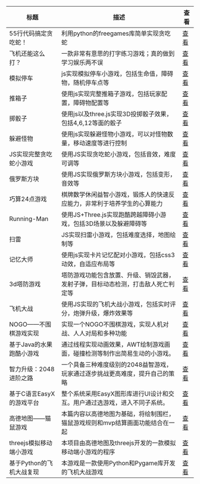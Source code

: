|标题|描述|查看|
|-|-|-|
| 55行代码搞定贪吃蛇！     | 利用python的freegames库简单实现贪吃蛇               | [查看](https://www.aspiringcode.com/content?id=27)             |
| 飞机还能这么打？        | 一款非常有意思的打字练习游戏；真的做到学习娱乐两不误               | [查看](https://www.aspiringcode.com/content?id=100000000025)   |
| 模拟停车            | js实现模拟停车小游戏，包括生命值，障碍物，随机停车点等             | [查看](https://www.aspiringcode.com/content?id=16999589451536) |
| 推箱子             | 使用js实现完整推箱子游戏，包括玩家配置，障碍物配置等              | [查看](https://www.aspiringcode.com/content?id=17004781408410) |
| 掷骰子             | 使用js以及three.js实现3D投掷骰子效果，包括4,6,12等面的骰子   | [查看](https://www.aspiringcode.com/content?id=17005659943905) |
| 躲避怪物            | 使用js实现躲避怪物小游戏，可以对怪物数量，移动速度等进行控制          | [查看](https://www.aspiringcode.com/content?id=17006545199813) |
| JS实现完整贪吃蛇小游戏    | 使用JS实现贪吃蛇小游戏，包括音效，难度可调等                  | [查看](https://www.aspiringcode.com/content?id=17007390423041) |
| 俄罗斯方块           | 使用JS实现俄罗斯方块小游戏，包括变形，音效等                  | [查看](https://www.aspiringcode.com/content?id=17008244133148) |
| 巧算24点游戏         | 棋牌数学休闲益智小游戏，锻炼人的快速反应能力，非常利于培养学生的心算能力     | [查看](https://www.aspiringcode.com/content?id=17011573802935) |
| Running-Man     | 使用JS+Three.js实现跑酷跨越障碍小游戏，包括3D场景以及躲避障碍等   | [查看](https://www.aspiringcode.com/content?id=17011658111380) |
| 扫雷              | JS实现扫雷小游戏，包括难度选择，地图绘制等                   | [查看](https://www.aspiringcode.com/content?id=17012532091757) |
| 记忆大师            | 使用js实现卡片记忆配对小游戏，包括css3动效，自适应布局等          | [查看](https://www.aspiringcode.com/content?id=17013405771325) |
| 3d塔防游戏          | 塔防游戏功能包含放置、升级、销毁武器，发射子弹，目标动态检测，打击敌人死亡判定等 | [查看](https://www.aspiringcode.com/content?id=17085901910734) |
| 飞机大战            | 使用JS实现的飞机大战小游戏，包括实时评分，炮弹升级，爆炸效果等         | [查看](https://www.aspiringcode.com/content?id=17132399880056) |
| NOGO——不围棋游戏实现   | 实现一个NOGO不围棋游戏，实现人机对战、人人对局和多种功能           | [查看](https://www.aspiringcode.com/content?id=17135089841596) |
| 基于Java的水果跑酷小游戏  | 通过线程实现动画效果，AWT绘制游戏画面，碰撞检测等制作出简易生动的小游戏。   | [查看](https://www.aspiringcode.com/content?id=17210936876099) |
| 智力升级：2048进阶之路   | 一个具备三种难度级别的2048益智游戏，玩家通过逐步挑战更高难度，提升自己的策略 | [查看](https://www.aspiringcode.com/content?id=17234619176914) |
| 基于C语言EasyX的游戏平台 | 整个系统采用EasyX图形库进行UI设计和交互。用户通过选游戏，进入不同子系统。 | [查看](https://www.aspiringcode.com/content?id=17241678264413) |
| 高德地图——猫鼠游戏      | 本篇内容以高德地图为基础，将绘制围栏，猫鼠游戏规则和mvp结算画面功能结合在一起 | [查看](https://www.aspiringcode.com/content?id=17283566574863) |
| threejs模拟移动端小游戏 | 本项目由高德地图及threejs开发的一款模拟移动端小游戏的程序         | [查看](https://www.aspiringcode.com/content?id=17292327328683) |
| 基于Python的飞机大战复现 | 本游戏是一款使用Python和Pygame库开发的飞机大战游戏          | [查看](https://www.aspiringcode.com/content?id=17310592876962) |
